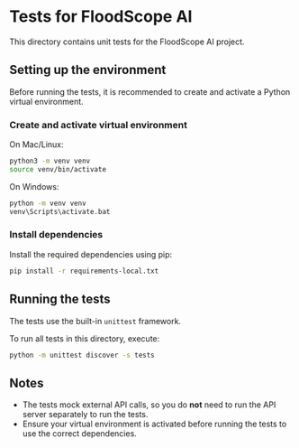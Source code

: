 # Tests for FloodScope AI

This directory contains unit tests for the FloodScope AI project.

## Setting up the environment

Before running the tests, it is recommended to create and activate a Python virtual environment.

### Create and activate virtual environment

On Mac/Linux:
```bash
python3 -m venv venv
source venv/bin/activate
```

On Windows:
```bash
python -m venv venv
venv\Scripts\activate.bat
```

### Install dependencies

Install the required dependencies using pip:

```bash
pip install -r requirements-local.txt
```

## Running the tests

The tests use the built-in `unittest` framework.

To run all tests in this directory, execute:

```bash
python -m unittest discover -s tests
```

## Notes

- The tests mock external API calls, so you do **not** need to run the API server separately to run the tests.
- Ensure your virtual environment is activated before running the tests to use the correct dependencies.
